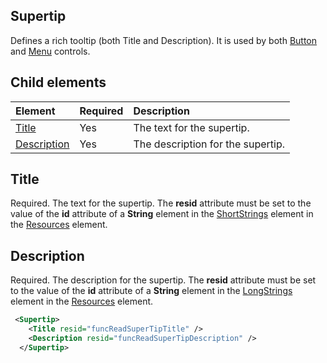 ## Supertip
Defines a rich tooltip (both Title and Description). It is used by both [Button](./button.md) and [Menu](./menu-control.md) controls. 

## Child elements
|  Element |  Required  |  Description  |
|:-----|:-----|:-----|
|  [Title](#title)        | Yes |   The text for the supertip.         |
|  [Description](#description)  | Yes |  The description for the supertip.    |

## Title
Required. The text for the supertip. The  **resid** attribute must be set to the value of the **id** attribute of a **String** element in the [ShortStrings](./resources.md#shortstrings) element in the [Resources](./resources.md) element.

## Description
Required. The description for the supertip. The  **resid** attribute must be set to the value of the **id** attribute of a **String** element in the [LongStrings](./resources.md#longstrings) element in the [Resources](./resources.md) element.

```xml
 <Supertip>
    <Title resid="funcReadSuperTipTitle" />
    <Description resid="funcReadSuperTipDescription" />
  </Supertip>
```